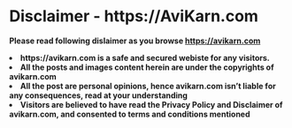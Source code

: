 <h1>Disclaimer - https://AviKarn.com </h1>

<strong>Please read following dislaimer as you browse https://avikarn.com <strong>

<li>  https://avikarn.com is a safe and secured webiste for any visitors. </li>  
<li>  All the posts and images content herein are under the copyrights of avikarn.com </li>  
<li>  All the post are personal opinions, hence avikarn.com isn’t liable for any consequences, read at your understanding </li>  
<li>  Visitors are believed to have read the <strong>Privacy Policy </strong> and <strong>Disclaimer</strong> of avikarn.com, and consented to terms and conditions mentioned </li>  
